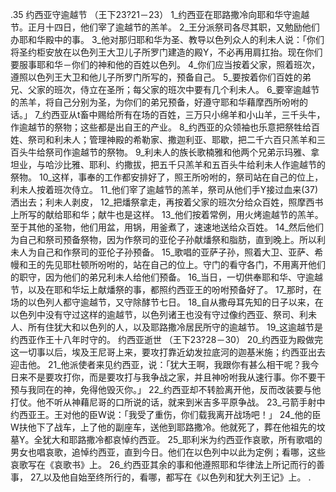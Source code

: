 .35 
约西亚守逾越节 
（王下23?21－23） 
1_约西亚在耶路撒冷向耶和华守逾越节。正月十四日，他们宰了逾越节的羔羊。 2_王分派祭司各尽其职，又勉励他们办耶和华殿中的事。 3_他对那归耶和华为圣、教导以色列众人的利未人说：「你们将圣约柜安放在以色列王大卫儿子所罗门建造的殿Y，不必再用肩扛抬。现在你们要服事耶和华－你们的神和他的百姓以色列。 4_你们应当按着父家，照着班次，遵照以色列王大卫和他儿子所罗门所写的，预备自己。 5_要按着你们百姓的弟兄、父家的班次，侍立在圣所；每父家的班次中要有几个利未人。 6_要宰逾越节的羔羊，将自己分别为圣，为你们的弟兄预备，好遵守耶和华藉摩西所吩咐的话。」 
7_约西亚从t畜中赐给所有在场的百姓，三万只小绵羊和小山羊，三千头牛，作逾越节的祭物；这些都是出自王的产业。 8_约西亚的众领袖也乐意把祭牲给百姓、祭司和利未人；管理神殿的希勒家、撒迦利亚、耶歇，把二千六百只羔羊和三百头牛给祭司作逾越节的祭物。 9_利未人的族长歌楠雅和他两个兄弟示玛雅、拿坦业，与哈沙比雅、耶利、约撒拔，把五千只羔羊和五百头牛给利未人作逾越节的祭物。 
10_这样，事奉的工作都安排好了，照王所吩咐的，祭司站在自己的位上，利未人按着班次侍立。 11_他们宰了逾越节的羔羊，祭司从他们手Y接过血来(37)洒出去；利未人剥皮， 12_把燔祭拿走，再按着父家的班次分给众百姓，照摩西书上所写的献给耶和华；献牛也是这样。 13_他们按着常例，用火烤逾越节的羔羊。至于其他的圣物，他们用盆，用锅，用釜煮了，速速地送给众百姓。 14_然后他们为自己和祭司预备祭物，因为作祭司的亚伦子孙献燔祭和脂肪，直到晚上。所以利未人为自己和作祭司的亚伦子孙预备。 15_歌唱的亚萨子孙，照着大卫、亚萨、希幔和王的先见耶杜顿所吩咐的，站在自己的位上。守门的看守各门，不用离开他们的职守，因为他们的弟兄利未人给他们预备。 
16_当日，一切供奉耶和华、守逾越节，以及在耶和华坛上献燔祭的事，都照约西亚王的吩咐预备好了。 17_那时，在场的以色列人都守逾越节，又守除酵节七日。 18_自从撒母耳先知的日子以来，在以色列中没有守过这样的逾越节，以色列诸王也没有守过像约西亚、祭司、利未人、所有住犹大和以色列的人，以及耶路撒冷居民所守的逾越节。 19_这逾越节是约西亚作王十八年时守的。 
约西亚逝世 
（王下23?28－30） 
20_约西亚为殿做完这一切事以后，埃及王尼哥上来，要攻打靠近幼发拉底河的迦基米施；约西亚出去迎击他。 21_他派使者来见约西亚，说：「犹大王啊，我跟你有甚么相干呢？我今日来不是要攻打你，而是要攻打与我争战之家，并且神吩咐我从速行事。你不要干预与我同在的神，免得他毁灭你。」 22_约西亚却不转脸离开他，反而改装要与他打仗。他不听从神藉尼哥的口所说的话，就来到米吉多平原争战。 23_弓箭手射中约西亚王。王对他的臣W说：「我受了重伤，你们载我离开战场吧！」 24_他的臣W扶他下了战车，上了他的副座车，送他到耶路撒冷。他就死了，葬在他祖先的坟墓Y。全犹大和耶路撒冷都哀悼约西亚。 25_耶利米为约西亚作哀歌，所有歌唱的男女也唱哀歌，追悼约西亚，直到今日。他们在以色列中以此为定例；看哪，这些哀歌写在《哀歌书》上。 26_约西亚其余的事和他遵照耶和华律法上所记而行的善事， 27_以及他自始至终所行的，看哪，都写在《以色列和犹大列王记》上。 
.